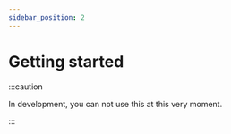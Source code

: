 ```yaml
---
sidebar_position: 2
---
```


# Getting started

:::caution

In development, you can not use this at this very moment.

:::
